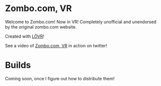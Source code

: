 # Zombo.com, VR

Welcome to Zombo.com! Now in VR! Completely unofficial and unendorsed by the original zombo.com website.

Created with [LÖVR](https://lovr.org/)!

See a video of [Zombo.com, VR](https://twitter.com/terrycavanagh/status/1218579836144320512) in action on twitter!

# Builds

Coming soon, once I figure out how to distribute them!
